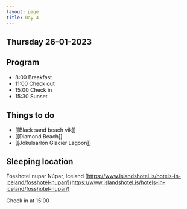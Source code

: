 ```yaml
--- 
layout: page
title: Day 4 
---
```

## Thursday 26-01-2023

## Program
- 8:00 Breakfast
- 11:00 Check out
- 15:00 Check in
- 15:30 Sunset

## Things to do
 - [[Black sand beach vik]]
 - [[Diamond Beach]]
 - [[Jökulsárlón Glacier Lagoon]]


## Sleeping location 
Fosshotel nupar
Núpar, Iceland
[https://www.islandshotel.is/hotels-in-iceland/fosshotel-nupar/](https://www.islandshotel.is/hotels-in-iceland/fosshotel-nupar/)

Check in at 15:00